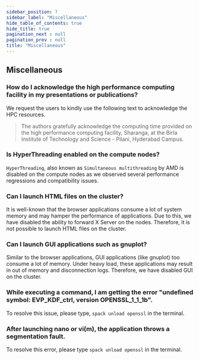 ```yaml
---
sidebar_position: 7
sidebar_label: "Miscellaneous"
hide_table_of_contents: true
hide_title: true
pagination_next : null
pagination_prev : null
title: "Miscellaneous"
---
```


## Miscellaneous

### How do I acknowledge the high performance computing facility in my presentations or publications?

We request the users to kindly use the following text to acknowledge the HPC resources.

> The authors gratefully acknowledge the computing time provided on the high performance computing facility, Sharanga, at the Birla Institute of Technology and Science - Pilani, Hyderabad Campus.

### Is HyperThreading enabled on the compute nodes?

`HyperThreading`, also known as `Simultaneous multithreading` by AMD is disabled on the compute nodes as we observed several performance regressions and compatibility issues.

### Can I launch HTML files on the cluster?

It is well-known that the browser applications consume a lot of system memory and may hamper the performance of applications. Due to this, we have disabled the ability to forward X Server on the nodes. Therefore, it is not possible to launch HTML files on the cluster.

### Can I launch GUI applications such as gnuplot?

Similar to the browser applications, GUI applications (like gnuplot) too consume a lot of memory. Under heavy load, these applications may result in out of memory and disconnection logs. Therefore, we have disabled GUI on the cluster.

### While executing a command, I am getting the error "undefined symbol: EVP\_KDF\_ctrl, version OPENSSL\_1\_1\_1b".

To resolve this issue, please type, `spack unload openssl` in the terminal.

### After launching nano or vi(m), the application throws a segmentation fault. 

To resolve this error, please type `spack unload openssl` in the terminal.

